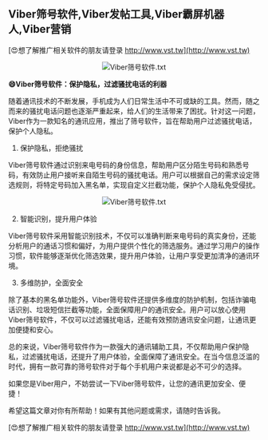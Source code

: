 ## **Viber筛号软件,Viber发帖工具,Viber霸屏机器人,Viber营销**

[😍想了解推广相关软件的朋友请登录 http://www.vst.tw](http://www.vst.tw)

 <center><img src="https://vst.tw/MP4/tuiguang/png/1.png" alt="Viber筛号软件.txt"></center>

**😄Viber筛号软件：保护隐私，过滤骚扰电话的利器**

随着通讯技术的不断发展，手机成为人们日常生活中不可或缺的工具。然而，随之而来的骚扰电话问题也逐渐严重起来，给人们的生活带来了困扰。针对这一问题，Viber作为一款知名的通讯应用，推出了筛号软件，旨在帮助用户过滤骚扰电话，保护个人隐私。

1. 保护隐私，拒绝骚扰

Viber筛号软件通过识别来电号码的身份信息，帮助用户区分陌生号码和熟悉号码，有效防止用户接听来自陌生号码的骚扰电话。用户可以根据自己的需求设定筛选规则，将特定号码加入黑名单，实现自定义拦截功能，保护个人隐私免受侵扰。

 <center><img src="https://vst.tw/MP4/tuiguang/png/5.png" alt="Viber筛号软件.txt"></center>

2. 智能识别，提升用户体验

Viber筛号软件采用智能识别技术，不仅可以准确判断来电号码的真实身份，还能分析用户的通话习惯和偏好，为用户提供个性化的筛选服务。通过学习用户的操作习惯，软件能够逐渐优化筛选效果，提升用户体验，让用户享受更加清净的通讯环境。

3. 多维防护，全面安全

除了基本的黑名单功能外，Viber筛号软件还提供多维度的防护机制，包括诈骗电话识别、垃圾短信拦截等功能，全面保障用户的通讯安全。用户可以放心使用Viber筛号软件，不仅可以过滤骚扰电话，还能有效预防通讯安全问题，让通讯更加便捷和安心。

总的来说，Viber筛号软件作为一款强大的通讯辅助工具，不仅帮助用户保护隐私，过滤骚扰电话，还提升了用户体验，全面保障了通讯安全。在当今信息泛滥的时代，拥有一款可靠的筛号软件对于每个手机用户来说都是必不可少的选择。

如果您是Viber用户，不妨尝试一下Viber筛号软件，让您的通讯更加安全、便捷！

希望这篇文章对你有所帮助！如果有其他问题或需求，请随时告诉我。

[😍想了解推广相关软件的朋友请登录 http://www.vst.tw](http://www.vst.tw)



